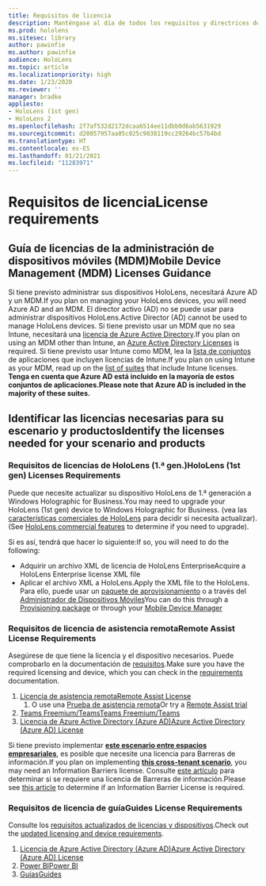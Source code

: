 ```yaml
---
title: Requisitos de licencia
description: Manténgase al día de todos los requisitos y directrices de licencia que necesita para la administración de dispositivos móviles, HoloLens y Asistencia remota.
ms.prod: hololens
ms.sitesec: library
author: pawinfie
ms.author: pawinfie
audience: HoloLens
ms.topic: article
ms.localizationpriority: high
ms.date: 1/23/2020
ms.reviewer: ''
manager: bradke
appliesto:
- HoloLens (1st gen)
- HoloLens 2
ms.openlocfilehash: 2f7af532d2172dcaa6514ee11dbb0d6ab5631929
ms.sourcegitcommit: d20057957aa05c025c9838119cc29264bc57b4bd
ms.translationtype: HT
ms.contentlocale: es-ES
ms.lasthandoff: 01/21/2021
ms.locfileid: "11283971"
---
```

# <span data-ttu-id="632e5-103">Requisitos de licencia</span><span class="sxs-lookup"><span data-stu-id="632e5-103">License requirements</span></span>

## <span data-ttu-id="632e5-104">Guía de licencias de la administración de dispositivos móviles (MDM)</span><span class="sxs-lookup"><span data-stu-id="632e5-104">Mobile Device Management (MDM) Licenses Guidance</span></span>

<span data-ttu-id="632e5-105">Si tiene previsto administrar sus dispositivos HoloLens, necesitará Azure AD y un MDM.</span><span class="sxs-lookup"><span data-stu-id="632e5-105">If you plan on managing your HoloLens devices, you will need Azure AD and an MDM.</span></span> <span data-ttu-id="632e5-106">El director activo (AD) no se puede usar para administrar dispositivos HoloLens.</span><span class="sxs-lookup"><span data-stu-id="632e5-106">Active Director (AD) cannot be used to manage HoloLens devices.</span></span>
<span data-ttu-id="632e5-107">Si tiene previsto usar un MDM que no sea Intune, necesitará una [licencia de Azure Active Directory](https://docs.microsoft.com/azure/active-directory/fundamentals/active-directory-whatis).</span><span class="sxs-lookup"><span data-stu-id="632e5-107">If you plan on using an MDM other than Intune, an [Azure Active Directory Licenses](https://docs.microsoft.com/azure/active-directory/fundamentals/active-directory-whatis) is required.</span></span>
<span data-ttu-id="632e5-108">Si tiene previsto usar Intune como MDM, lea la [lista de conjuntos](https://docs.microsoft.com/intune/fundamentals/licenses) de aplicaciones que incluyen licencias de Intune.</span><span class="sxs-lookup"><span data-stu-id="632e5-108">If you plan on using Intune as your MDM, read up on the [list of suites](https://docs.microsoft.com/intune/fundamentals/licenses) that include Intune licenses.</span></span> **<span data-ttu-id="632e5-109">Tenga en cuenta que Azure AD está incluido en la mayoría de estos conjuntos de aplicaciones.</span><span class="sxs-lookup"><span data-stu-id="632e5-109">Please note that Azure AD is included in the majority of these suites.</span></span>**

## <span data-ttu-id="632e5-110">Identificar las licencias necesarias para su escenario y productos</span><span class="sxs-lookup"><span data-stu-id="632e5-110">Identify the licenses needed for your scenario and products</span></span>

### <span data-ttu-id="632e5-111">Requisitos de licencias de HoloLens (1.ª gen.)</span><span class="sxs-lookup"><span data-stu-id="632e5-111">HoloLens (1st gen) Licenses Requirements</span></span>

<span data-ttu-id="632e5-112">Puede que necesite actualizar su dispositivo HoloLens de 1.ª generación a Windows Holographic for Business.</span><span class="sxs-lookup"><span data-stu-id="632e5-112">You may need to upgrade your HoloLens (1st gen) device to Windows Holographic for Business.</span></span> <span data-ttu-id="632e5-113">(vea las [características comerciales de HoloLens](holoLens-commercial-features.md#feature-comparison-between-editions) para decidir si necesita actualizar).</span><span class="sxs-lookup"><span data-stu-id="632e5-113">(See [HoloLens commercial features](holoLens-commercial-features.md#feature-comparison-between-editions) to determine if you need to upgrade).</span></span>

 <span data-ttu-id="632e5-114">Si es así, tendrá que hacer lo siguiente:</span><span class="sxs-lookup"><span data-stu-id="632e5-114">If so, you will need to do the following:</span></span>

- <span data-ttu-id="632e5-115">Adquirir un archivo XML de licencia de HoloLens Enterprise</span><span class="sxs-lookup"><span data-stu-id="632e5-115">Acquire a HoloLens Enterprise license XML file</span></span>
- <span data-ttu-id="632e5-116">Aplicar el archivo XML a HoloLens.</span><span class="sxs-lookup"><span data-stu-id="632e5-116">Apply the XML file to the HoloLens.</span></span> <span data-ttu-id="632e5-117">Para ello, puede usar un [paquete de aprovisionamiento](hololens-provisioning.md) o a través del [Administrador de Dispositivos Móviles](https://docs.microsoft.com/intune/configuration/holographic-upgrade)</span><span class="sxs-lookup"><span data-stu-id="632e5-117">You can do this through a [Provisioning package](hololens-provisioning.md) or through your [Mobile Device Manager](https://docs.microsoft.com/intune/configuration/holographic-upgrade)</span></span>

### <span data-ttu-id="632e5-118">Requisitos de licencia de asistencia remota</span><span class="sxs-lookup"><span data-stu-id="632e5-118">Remote Assist License Requirements</span></span>

<span data-ttu-id="632e5-119">Asegúrese de que tiene la licencia y el dispositivo necesarios. Puede comprobarlo en la documentación de [requisitos](https://docs.microsoft.com/dynamics365/mixed-reality/remote-assist/requirements).</span><span class="sxs-lookup"><span data-stu-id="632e5-119">Make sure you have the required licensing and device, which you can check in the [requirements](https://docs.microsoft.com/dynamics365/mixed-reality/remote-assist/requirements) documentation.</span></span>

1. [<span data-ttu-id="632e5-120">Licencia de asistencia remota</span><span class="sxs-lookup"><span data-stu-id="632e5-120">Remote Assist License</span></span>](https://docs.microsoft.com/dynamics365/mixed-reality/remote-assist/buy-and-deploy-remote-assist)
    1. <span data-ttu-id="632e5-121">O use una [Prueba de asistencia remota](https://docs.microsoft.com/dynamics365/mixed-reality/remote-assist/try-remote-assist)</span><span class="sxs-lookup"><span data-stu-id="632e5-121">Or try a [Remote Assist trial](https://docs.microsoft.com/dynamics365/mixed-reality/remote-assist/try-remote-assist)</span></span>
1. [<span data-ttu-id="632e5-122">Teams Freemium/Teams</span><span class="sxs-lookup"><span data-stu-id="632e5-122">Teams Freemium/Teams</span></span>](https://products.office.com/microsoft-teams/free)
1. [<span data-ttu-id="632e5-123">Licencia de Azure Active Directory (Azure AD)</span><span class="sxs-lookup"><span data-stu-id="632e5-123">Azure Active Directory (Azure AD) License</span></span>](https://docs.microsoft.com/azure/active-directory/fundamentals/active-directory-whatis)

<span data-ttu-id="632e5-124">Si tiene previsto implementar **[este escenario entre espacios empresariales](https://docs.microsoft.com/dynamics365/mixed-reality/remote-assist/cross-tenant-overview#scenario-2-leasing-services-to-other-tenants)**, es posible que necesite una licencia para Barreras de información.</span><span class="sxs-lookup"><span data-stu-id="632e5-124">If you plan on implementing **[this cross-tenant scenario](https://docs.microsoft.com/dynamics365/mixed-reality/remote-assist/cross-tenant-overview#scenario-2-leasing-services-to-other-tenants)**, you may need an Information Barriers license.</span></span> <span data-ttu-id="632e5-125">Consulte [este artículo](https://docs.microsoft.com/dynamics365/mixed-reality/remote-assist/cross-tenant-licensing-implementation#step-1-determine-if-information-barriers-are-necessary) para determinar si se requiere una licencia de Barreras de información.</span><span class="sxs-lookup"><span data-stu-id="632e5-125">Please see [this article](https://docs.microsoft.com/dynamics365/mixed-reality/remote-assist/cross-tenant-licensing-implementation#step-1-determine-if-information-barriers-are-necessary) to determine if an Information Barrier License is required.</span></span>

### <span data-ttu-id="632e5-126">Requisitos de licencia de guía</span><span class="sxs-lookup"><span data-stu-id="632e5-126">Guides License Requirements</span></span>

<span data-ttu-id="632e5-127">Consulte los [requisitos actualizados de licencias y dispositivos](https://docs.microsoft.com/dynamics365/mixed-reality/guides/requirements).</span><span class="sxs-lookup"><span data-stu-id="632e5-127">Check out the [updated licensing and device requirements](https://docs.microsoft.com/dynamics365/mixed-reality/guides/requirements).</span></span>

1. [<span data-ttu-id="632e5-128">Licencia de Azure Active Directory (Azure AD)</span><span class="sxs-lookup"><span data-stu-id="632e5-128">Azure Active Directory (Azure AD) License</span></span>](https://docs.microsoft.com/azure/active-directory/fundamentals/active-directory-whatis)
1. [<span data-ttu-id="632e5-129">Power BI</span><span class="sxs-lookup"><span data-stu-id="632e5-129">Power BI</span></span>](https://powerbi.microsoft.com/desktop/)
1. [<span data-ttu-id="632e5-130">Guías</span><span class="sxs-lookup"><span data-stu-id="632e5-130">Guides</span></span>](https://docs.microsoft.com/dynamics365/mixed-reality/guides/setup)
